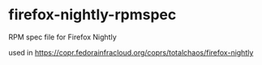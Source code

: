 # firefox-nightly-rpmspec
RPM spec file for Firefox Nightly

used in https://copr.fedorainfracloud.org/coprs/totalchaos/firefox-nightly

